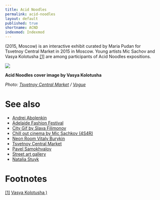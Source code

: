 ```yaml
---
title: Acid Noodles
permalink: acid-noodles
layout: default
published: true
shortname: ACND
indexmod: Indexmod
---
```



(2015, Moscow) is an interactive exhibit curated by Maria Pudan for Tsvetnoy Central Market in 2015 in Moscow. Young artists Mic Sachov and Vasya Kolotusha <span id="a1">[\[1\]](#f1)</span> are among participants of Acid Noodles expositions.

![](https://static.vogue.ru/iblock/066/066d77e501eb3311e57d4415cf2555b6.jpg)

**Acid Noodles cover image by Vasya Kolotusha**

*Photo: [Tsvetnoy Central Market](tsvetnoy-central-market) / [Vogue](https://www.vogue.ru/peopleparties/afisha/interaktivnaya_vystavka_acid_noodles_v_tsvetnom/)*

# See also

+ [Andrei Abolenkin](abolenkin-andrei)
+ [Adelaide Fashion Festival](adelaide-fashion-festival)
+ [City Gif by Slava Filimonov](city-gif-by-slava-filimonov)
+ [Chill out cinema by Mic Sachkov (4S4R)](chill-out-cinema-by-mic-sachkov)
+ [Neon Room Vitaly Burykin](neon-room-vitaly-burykin)
+ [Tsvetnoy Central Market](tsvetnoy-central-market)
+ [Pavel Samokhvalov](samokhvalov-pavel)
+ [Street art gallery](street-art-gallery)
+ [Natalia Stuyk](stuyk-natalia)

# Footnotes

[[1]](#a1) <span id="f1"></span> [Vasya Kolotusha
)](http://kolotusha.com/Acid-Noodles)
